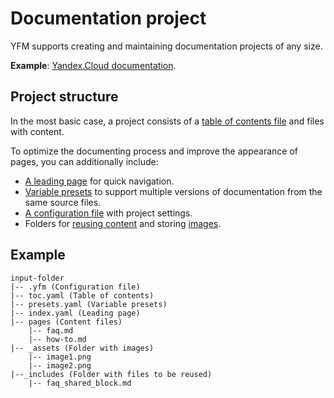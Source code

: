# Documentation project

YFM supports creating and maintaining documentation projects of any size.

**Example**: [Yandex.Cloud documentation](https://github.com/yandex-cloud/docs).

## Project structure

In the most basic case, a project consists of a [table of contents file](./toc.md) and files with content.

To optimize the documenting process and improve the appearance of pages, you can additionally include:

* [A leading page](./leading-page.md) for quick navigation.
* [Variable presets](./presets.md) to support multiple versions of documentation from the same source files.
* [A configuration file](./config.md) with project settings.
* Folders for [reusing content](./includes.md) and storing [images](../syntax/media.md#images).

## Example

```
input-folder
|-- .yfm (Configuration file)
|-- toc.yaml (Table of contents)
|-- presets.yaml (Variable presets)
|-- index.yaml (Leading page)
|-- pages (Content files)
    |-- faq.md
    |-- how-to.md
|-- _assets (Folder with images)
    |-- image1.png
    |-- image2.png
|--_includes (Folder with files to be reused)
    |-- faq_shared_block.md
```

